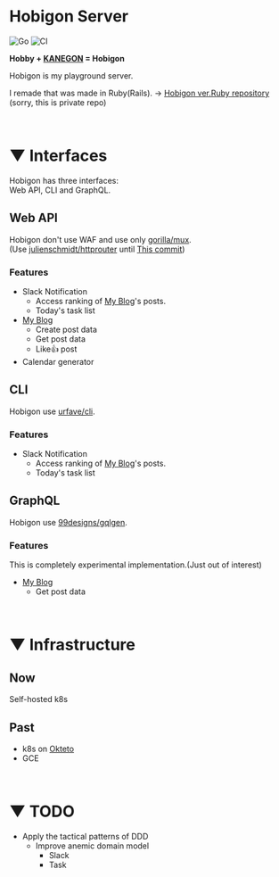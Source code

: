 # Hobigon Server

![Go](https://img.shields.io/badge/Go-1.21-blue.svg)
![CI](https://github.com/yyh-gl/hobigon-golang-api-server/actions/workflows/integration.yml/badge.svg?branch=main)

**Hobby + [KANEGON](https://m-78.jp/ultraman-archives/kanegons-cocoon/) = Hobigon**

Hobigon is my playground server.

I remade that was made in Ruby(Rails).
-> [Hobigon ver.Ruby repository](https://github.com/yyh-gl/hobigon-rails-api-server) (sorry, this is
private repo)

<br>

# ▼ Interfaces

Hobigon has three interfaces:<br>
Web API, CLI and GraphQL.

## Web API

Hobigon don't use WAF and use only [gorilla/mux](https://github.com/gorilla/mux).
<br>
(Use [julienschmidt/httprouter](https://github.com/julienschmidt/httprouter)
until [This commit](https://github.com/yyh-gl/hobigon-golang-api-server/tree/b0c0fb3e52df7714593386840e64a9bf7f32f1a4))

### Features

- Slack Notification
    - Access ranking of [My Blog](https://yyh-gl.github.io/tech-blog/)'s posts.
    - Today's task list
- [My Blog](https://yyh-gl.github.io/tech-blog/)
    - Create post data
    - Get post data
    - Like👍 post
- Calendar generator

## CLI

Hobigon use [urfave/cli](https://github.com/urfave/cli).

### Features

- Slack Notification
    - Access ranking of [My Blog](https://yyh-gl.github.io/tech-blog/)'s posts.
    - Today's task list

## GraphQL

Hobigon use [99designs/gqlgen](https://github.com/99designs/gqlgen).

### Features

This is completely experimental implementation.(Just out of interest)

- [My Blog](https://yyh-gl.github.io/tech-blog/)
    - Get post data

<br>

# ▼ Infrastructure

## Now

Self-hosted k8s

## Past

- k8s on [Okteto](https://www.okteto.com/)
- GCE

<br>

# ▼ TODO

- Apply the tactical patterns of DDD
    - Improve anemic domain model
        - Slack
        - Task
